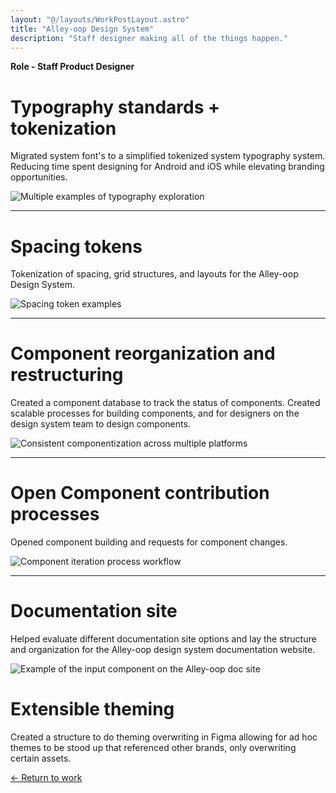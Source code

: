 ```yaml
---
layout: "@/layouts/WorkPostLayout.astro"
title: "Alley-oop Design System"
description: "Staff designer making all of the things happen."
---
```

**Role - Staff Product Designer** 

# Typography standards + tokenization 

Migrated system font's to a simplified tokenized system typography system. Reducing time spent designing for Android and iOS while elevating branding opportunities.  

![Multiple examples of typography exploration](https://resv2.craft.do/user/full/6d5aec0c-f6e6-7dbd-27c9-cc314efee476/doc/E6DBE334-B047-4F17-AE93-D093D8BC4462/9E95E5AB-9107-4C1D-90BC-15256D2C150E_2/0JjZsfvwyjFoeAR8bG7Xyv1tCKQFkjgblxhzrd2z7I4z/Image.png)

---

# Spacing tokens

Tokenization of spacing, grid structures, and layouts for the Alley-oop Design System. 

![Spacing token examples](https://resv2.craft.do/user/full/6d5aec0c-f6e6-7dbd-27c9-cc314efee476/doc/E6DBE334-B047-4F17-AE93-D093D8BC4462/BFFFBC60-A8FA-4D1A-82E4-EFA9FBEF8BA4_2/5kNuWYcLryd7DPV39mlMYEUQiOYgBmSYdrrb2NoxKVEz/Image.png)

---

# Component reorganization and restructuring

Created a component database to track the status of components. Created scalable processes for building components, and for designers on the design system team to design components. 

![Consistent componentization across multiple platforms](https://resv2.craft.do/user/full/6d5aec0c-f6e6-7dbd-27c9-cc314efee476/doc/E6DBE334-B047-4F17-AE93-D093D8BC4462/3C450DC0-0E2B-4149-A305-405EE4A17D45_2/E13BF3xF5VYMTEDHUVzuXKamjcxnSF0vShxcjGLhBhEz/Image.png)

---

# Open Component contribution processes

Opened component building and requests for component changes. 

![Component iteration process workflow](https://resv2.craft.do/user/full/6d5aec0c-f6e6-7dbd-27c9-cc314efee476/doc/E6DBE334-B047-4F17-AE93-D093D8BC4462/7519F322-22C5-481B-ADDD-1035274C79CA_2/NDKqixCSc1UGlsEcgHHiGyaoBGVywnI8TbxGtx2MnZwz/Image.png)

---

# Documentation site

Helped evaluate different documentation site options and lay the structure and organization for the Alley-oop design system documentation website. 

![Example of the input component on the Alley-oop doc site](https://resv2.craft.do/user/full/6d5aec0c-f6e6-7dbd-27c9-cc314efee476/doc/E6DBE334-B047-4F17-AE93-D093D8BC4462/F29F3E7B-7C48-41F5-B519-20CCE8564D97_2/Yrhk34SiRbx3fjSSe02LE2qQ2qV2KDM4yf68CekM4lcz/Image.png)

# Extensible theming

Created a structure to do theming overwriting in Figma allowing for ad hoc themes to be stood up that referenced other brands, only overwriting certain assets. 

[← Return to work](https://alecdanz.github.io/work/)
